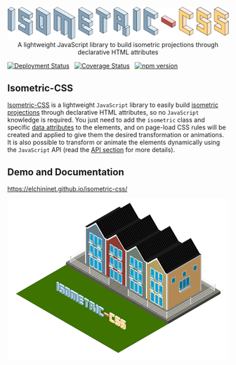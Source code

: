 <p align="center">
    <a href="https://github.com/elchininet/isometric-css">
        <img src="https://raw.githubusercontent.com/elchininet/isometric-css/master/docs-src/src/images/isometric-css.png" width="550" title="isometric-css" />
    </a>
    <br>
    A lightweight JavaScript library to build isometric projections through declarative HTML attributes
</p>

[![Deployment Status](https://github.com/elchininet/isometric-css/actions/workflows/deploy.yaml/badge.svg)](https://github.com/elchininet/isometric-css/actions/workflows/deploy.yaml) &nbsp; [![Coverage Status](https://coveralls.io/repos/github/elchininet/isometric-css/badge.svg?branch=master)](https://coveralls.io/github/elchininet/isometric-css?branch=master) &nbsp; [![npm version](https://badge.fury.io/js/isometric-css.svg)](https://badge.fury.io/js/isometric-css)

## Isometric-CSS

[Isometric-CSS](https://elchininet.github.io/isometric-css/) is a lightweight `JavaScript` library to easily build <a href="https://en.wikipedia.org/wiki/Isometric_projection" target="_blank" rel="noreferrer noopener">isometric projections</a> through declarative HTML attributes, so no `JavaScript` knowledge is required. You just need to add the `isometric` class and specific <a href="https://developer.mozilla.org/en-US/docs/Web/HTML/Global_attributes/data-*" target="_blank" rel="noreferrer noopener">data attributes</a> to the elements, and on page-load CSS rules will be created and applied to give them the desired transformation or animations. It is also possible to transform or animate the elements dynamically using the `JavaScript` API (read the [API section](https://elchininet.github.io/isometric-css/library-api) for more details).

## Demo and Documentation

https://elchininet.github.io/isometric-css/

<a href="https://elchininet.github.io/isometric-css/">
    <img src="https://raw.githubusercontent.com/elchininet/isometric-css/master/docs-src/src/images/isometric.png" width="838" title="isometric-css" />
</a>
